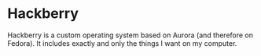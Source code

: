 # Hackberry

Hackberry is a custom operating system based on Aurora (and therefore on Fedora). It includes exactly and only the things I want on my computer.
